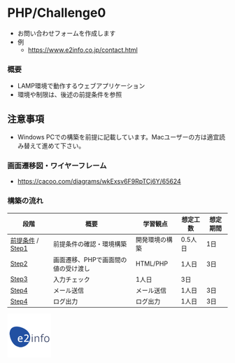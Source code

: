 # PHP/Challenge0

* お問い合わせフォームを作成します
* 例
    * https://www.e2info.co.jp/contact.html

### 概要

* LAMP環境で動作するウェブアプリケーション
* 環境や制限は、後述の前提条件を参照

## 注意事項

* Windows PCでの構築を前提に記載しています。Macユーザーの方は適宜読み替えて進めて下さい。

### 画面遷移図・ワイヤーフレーム

* https://cacoo.com/diagrams/wkExsv6F9RpTCj6Y/65624

### 構築の流れ

|  段階 | 概要 | 学習観点 | 想定工数 | 想定期間 |
|  ------ | ------ | ------  | ------ | ------ |
| [前提条件](../Common/Step0.md) / [Step1](../Common/Step1.md) | 前提条件の確認・環境構築 | 開発環境の構築 | 0.5人日 | 1日 |
| [Step2](Step2.md) | 画面遷移、PHPで画面間の値の受け渡し | HTML/PHP | 1人日 | 3日 |
| [Step3](Step3.md) | 入力チェック | 1人日 | 3日 |
| [Step4](Step4.md) | メール送信 | メール送信 | 1人日 | 3日 |
| [Step4](Step5.md) | ログ出力 | ログ出力 | 1人日 | 3日 |

![イーツー・インフォロゴ](https://raw.githubusercontent.com/e2info/e2info-warehouse/master/images/logo/logo100x100_transparent.png)
